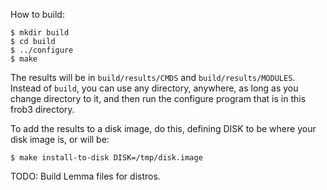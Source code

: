 How to build:

```
$ mkdir build
$ cd build
$ ../configure
$ make
```

The results will be in `build/results/CMDS` and `build/results/MODULES`.
Instead of `build`, you can use any directory, anywhere, as long as you
change directory to it, and then run the configure program that is in
this frob3 directory.

To add the results to a disk image, do this, defining DISK to be
where your disk image is, or will be:

```
$ make install-to-disk DISK=/tmp/disk.image
```

TODO: Build Lemma files for distros.
